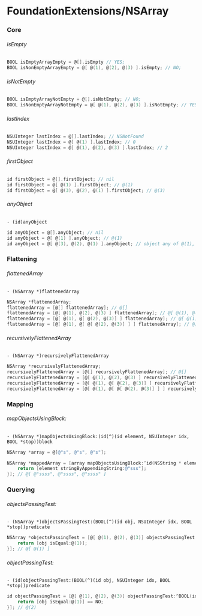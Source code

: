# FoundationExtensions/NSArray

### <a name="Core"></a> Core

###### isEmpty

```objective-c
BOOL isEmptyArrayEmpty = @[].isEmpty // YES;
BOOL isNonEmptyArrayEmpty = @[ @(1), @(2), @(3) ].isEmpty; // NO;
```

###### isNotEmpty

```objective-c
BOOL isEmptyArrayNotEmpty = @[].isNotEmpty; // NO;
BOOL isNonEmptyArrayNotEmpty = @[ @(1), @(2), @(3) ].isNotEmpty; // YES;
```

###### lastIndex

```objective-c
NSUInteger lastIndex = @[].lastIndex; // NSNotFound
NSUInteger lastIndex = @[ @(1) ].lastIndex; // 0
NSUInteger lastIndex = @[ @(1), @(2), @(3) ].lastIndex; // 2
```

###### firstObject

```objective-c
id firstObject = @[].firstObject; // nil
id firstObject = @[ @(1) ].firstObject; // @(1)
id firstObject = @[ @(3), @(2), @(1) ].firstObject; // @(3)
```

###### anyObject

`- (id)anyObject`

```objective-c
id anyObject = @[].anyObject; // nil
id anyObject = @[ @(1) ].anyObject; // @(1)
id anyObject = @[ @(3), @(2), @(1) ].anyObject; // object any of @(1), @(2) or @(3)
```

### <a name="Flattening"></a> Flattening

###### flattenedArray

`- (NSArray *)flattenedArray`

```objective-c
NSArray *flattenedArray;
flattenedArray = [@[] flattenedArray]; // @[]
flattenedArray = [@[ @(1), @(2), @(3) ] flattenedArray]; // @[ @(1), @(2), @(3) ]
flattenedArray = [@[ @(1), @[ @(2), @(3)] ] flattenedArray]; // @[ @(1), @(2), @(3) ]
flattenedArray = [@[ @(1), @[ @[ @(2), @(3)] ] ] flattenedArray]; // @[ @(1), @[ @(2), @(3) ] ]
```

###### recursivelyFlattenedArray

`- (NSArray *)recursivelyFlattenedArray`

```objective-c
NSArray *recursivelyFlattenedArray;
recursivelyFlattenedArray = [@[] recursivelyFlattenedArray]; // @[]
recursivelyFlattenedArray = [@[ @(1), @(2), @(3) ] recursivelyFlattenedArray]; // @[ @(1), @(2), @(3) ]
recursivelyFlattenedArray = [@[ @(1), @[ @(2), @(3)] ] recursivelyFlattenedArray]; // @[ @(1), @(2), @(3) ]
recursivelyFlattenedArray = [@[ @(1), @[ @[ @(2), @(3)] ] ] recursivelyFlattenedArray]; // @[ @(1), @(2), @(3) ]
```

### <a name="Mapping"></a> Mapping

###### mapObjectsUsingBlock:

`- (NSArray *)mapObjectsUsingBlock:(id(^)(id element, NSUInteger idx, BOOL *stop))block`

```objective-c
NSArray *array = @[@"s", @"s", @"s"];

NSArray *mappedArray = [array mapObjectsUsingBlock:^id(NSString * element, NSUInteger idx, BOOL *stop) {
    return [element stringByAppendingString:@"sss"];
}]; // @[ @"ssss", @"ssss", @"ssss" ]
```

### <a name="Querying"></a> Querying

###### objectsPassingTest:

`- (NSArray *)objectsPassingTest:(BOOL(^)(id obj, NSUInteger idx, BOOL *stop))predicate`

```objective-c
NSArray *objectsPassingTest = [@[ @(1), @(2), @(3)] objectsPassingTest:^BOOL(id obj, NSUInteger idx, BOOL *stop) {
    return [obj isEqual:@(1)];
}]; // @[ @(1) ]
```

###### objectPassingTest:

`- (id)objectPassingTest:(BOOL(^)(id obj, NSUInteger idx, BOOL *stop))predicate`

```objective-c
id objectPassingTest = [@[ @(1), @(2), @(3)] objectPassingTest:^BOOL(id obj, NSUInteger idx, BOOL *stop) {
    return [obj isEqual:@(1)] == NO;
}]; // @(2)
```
